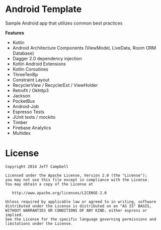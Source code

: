 Android Template
=================

Sample Android app that utilizes common best practices

**Features**

* Kotlin
* Android Architecture Components (ViewModel, LiveData, Room ORM Database)
* Dagger 2.0 dependency injection
* Kotlin Android Extensions
* Kotlin Coroutines
* ThreeTenBp
* Constraint Layout
* RecyclerView / RecyclerExt / ViewHolder
* Retrofit / Okhttp3
* Jackson
* PocketBus
* Android-Job
* Espresso Tests
* JUnit tests / mockito
* Timber
* Firebase Analytics
* Multidex


License
=======

    Copyright 2014 Jeff Campbell

    Licensed under the Apache License, Version 2.0 (the "License");
    you may not use this file except in compliance with the License.
    You may obtain a copy of the License at

       http://www.apache.org/licenses/LICENSE-2.0

    Unless required by applicable law or agreed to in writing, software
    distributed under the License is distributed on an "AS IS" BASIS,
    WITHOUT WARRANTIES OR CONDITIONS OF ANY KIND, either express or implied.
    See the License for the specific language governing permissions and
    limitations under the License.